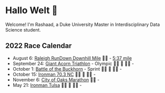 # Hallo Welt 👋 

Welcome! I'm Rashaad, a Duke University Master in Interdisciplinary Data Science student.

## 2022 Race Calendar

- August 6: [Raleigh RunDown Downhill Mile](https://runsignup.com/Race/Results/116189#resultSetId-266098;perpage:5000) :running_man: - [5:37 mile](https://runsignup.com/Race/Results/116189#resultSetId-331659;perpage:100)
- September 24: [Giant Acorn Triathlon](https://kineticmultisports.com/result/2022-results/) - Olympic :swimming_man: :bicyclist: :running_man: -
- October 1: [Battle of the Buckhorn](#) - Sprint :swimming_man: :bicyclist: :running_man: -
- October 15: [Ironman 70.3 NC](https://www.ironman.com/im703-north-carolina?_ga=2.262261516.1463858545.1659123373-1026453001.1656093606) :swimming_man: :bicyclist: :running_man: -
- November 6: [City of Oaks Marathon](https://capstoneraces.com/city-of-oaks-marathon/) :running_man: -
- May 21: [Ironman Tulsa](https://www.ironman.com/im-tulsa?_ga=2.227648670.2089883783.1660093427-1319460127.1659293292) :swimming_man: :bicyclist: :running_man: - 


